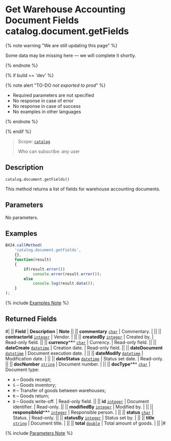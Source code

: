 # Get Warehouse Accounting Document Fields catalog.document.getFields

{% note warning "We are still updating this page" %}

Some data may be missing here — we will complete it shortly.

{% endnote %}

{% if build == 'dev' %}

{% note alert "TO-DO _not exported to prod_" %}

- Required parameters are not specified
- No response in case of error
- No response in case of success
- No examples in other languages
  
{% endnote %}

{% endif %}

> Scope: [`catalog`](../../scopes/permissions.md)
>
> Who can subscribe: any user

## Description

```http
catalog.document.getFields()
```

This method returns a list of fields for warehouse accounting documents.

## Parameters

No parameters.

## Examples

```js
BX24.callMethod(
    'catalog.document.getFields',
    {},
    function(result)
    {
        if(result.error())
            console.error(result.error());
        else
            console.log(result.data());
    }
);
```

{% include [Examples Note](../../../_includes/examples.md) %}

## Returned Fields

#|
|| **Field** | **Description** | **Note** ||
|| **commentary** 
[`char`](../../data-types.md) | Commentary. |  ||
|| **contractorId** 
[`integer`](../../data-types.md) | Vendor. |  ||
|| **createdBy** 
[`integer`](../../data-types.md) | Created by. |  Read-only field. ||
|| **currency^*^** 
[`char`](../../data-types.md) | Currency. | Read-only field. ||
|| **dateCreate** 
[`datetime`](../../data-types.md) | Creation date. | Read-only field. ||
|| **dateDocument** 
[`datetime`](../../data-types.md) | Document execution date. |  ||
|| **dateModify** 
[`datetime`](../../data-types.md) | Modification date. |  ||
|| **dateStatus** 
[`datetime`](../../data-types.md) | Status set date. | Read-only. ||
|| **docNumber** 
[`string`](../../data-types.md) | Document number. |  ||
|| **docType^*^**
[`char`](../../data-types.md) | Document type:
- `A` – Goods receipt; 
- `S` – Goods inventory; 
- `M` – Transfer of goods between warehouses; 
- `R` – Goods return; 
- `D` – Goods write-off. |  Read-only field. ||
|| **id** 
[`integer`](../../data-types.md) | Document identifier. | Read-only. ||
|| **modifiedBy** 
[`integer`](../../data-types.md) | Modified by. |  ||
|| **responsibleId^*^** 
[`integer`](../../data-types.md) | Responsible person. |  ||
|| **status** 
[`char`](../../data-types.md) | Status. | Read-only. ||
|| **statusBy** 
[`integer`](../../data-types.md) | Status set by. |  ||
|| **title** 
[`string`](../../data-types.md) | Document title. |  ||
|| **total** 
[`double`](../../data-types.md) | Total amount of goods. |  ||
|#

{% include [Parameters Note](../../../_includes/required.md) %}
